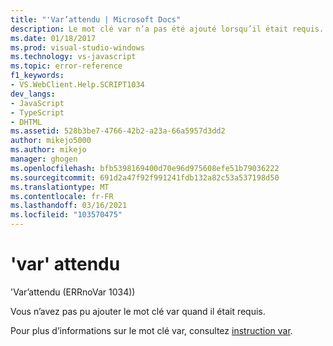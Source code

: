 ```yaml
---
title: "'Var’attendu | Microsoft Docs"
description: Le mot clé var n’a pas été ajouté lorsqu’il était requis.
ms.date: 01/18/2017
ms.prod: visual-studio-windows
ms.technology: vs-javascript
ms.topic: error-reference
f1_keywords:
- VS.WebClient.Help.SCRIPT1034
dev_langs:
- JavaScript
- TypeScript
- DHTML
ms.assetid: 528b3be7-4766-42b2-a23a-66a5957d3dd2
author: mikejo5000
ms.author: mikejo
manager: ghogen
ms.openlocfilehash: bfb5398169400d70e96d975608efe51b79036222
ms.sourcegitcommit: 691d2a47f92f991241fdb132a82c53a537198d50
ms.translationtype: MT
ms.contentlocale: fr-FR
ms.lasthandoff: 03/16/2021
ms.locfileid: "103570475"
---
```

# <a name="expected-var"></a>'var' attendu
'Var’attendu (ERRnoVar 1034))  
  
 Vous n’avez pas pu ajouter le mot clé var quand il était requis.  
  
 Pour plus d’informations sur le mot clé var, consultez [instruction var](https://developer.mozilla.org/docs/Web/JavaScript/Reference/Statements/var).
